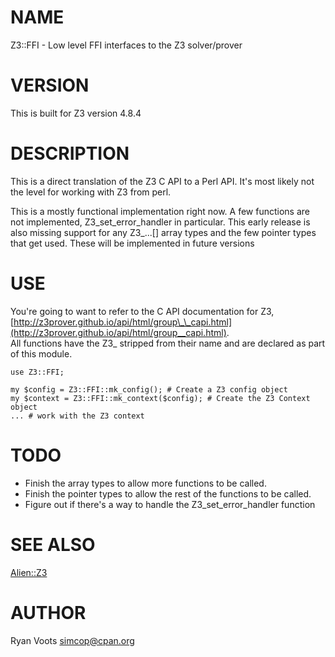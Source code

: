 # NAME

Z3::FFI - Low level FFI interfaces to the Z3 solver/prover

# VERSION

This is built for Z3 version 4.8.4

# DESCRIPTION

This is a direct translation of the Z3 C API to a Perl API.  It's most likely not the level for working with Z3 from perl.

This is a mostly functional implementation right now.  A few functions are not implemented, Z3\_set\_error\_handler in particular.
This early release is also missing support for any Z3\_...\[\] array types and the few pointer types that get used.  These will be implemented
in future versions

# USE

You're going to want to refer to the C API documentation for Z3, [http://z3prover.github.io/api/html/group\_\_capi.html](http://z3prover.github.io/api/html/group__capi.html).  
All functions have the Z3\_ stripped from their name and are declared as part of this module.

    use Z3::FFI;

    my $config = Z3::FFI::mk_config(); # Create a Z3 config object
    my $context = Z3::FFI::mk_context($config); # Create the Z3 Context object
    ... # work with the Z3 context

# TODO

- Finish the array types to allow more functions to be called.
- Finish the pointer types to allow the rest of the functions to be called.
- Figure out if there's a way to handle the Z3\_set\_error\_handler function

# SEE ALSO

[Alien::Z3](https://metacpan.org/pod/Alien::Z3)

# AUTHOR

Ryan Voots <simcop@cpan.org>
